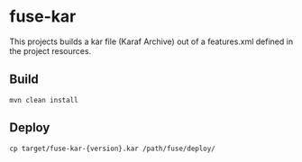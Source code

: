 fuse-kar
========

This projects builds a kar file (Karaf Archive) out of a features.xml defined in the project resources.

## Build

    mvn clean install

## Deploy

    cp target/fuse-kar-{version}.kar /path/fuse/deploy/
